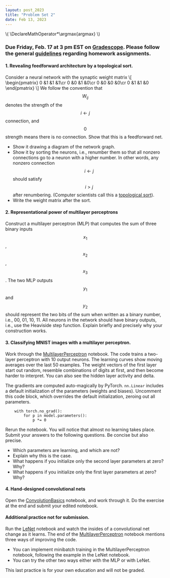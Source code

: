 ```yaml
---
layout: post_2023
title: "Problem Set 2"
date: Feb 13, 2023
---
```

\\(
\DeclareMathOperator*\argmax{argmax}
\\)

### Due Friday, Feb. 17 at 3 pm EST on [Gradescope](https://www.gradescope.com/courses/508917). Please follow the general [guidelines](https://cos485.github.io/2023/01/29/homework-guidelines.html) regarding homework assignments.

#### 1. Revealing feedforward architecture by a topological sort.
Consider a neural network with the synaptic weight matrix
\\[
\begin{pmatrix}
0 &1 &1 &1\cr
0 &0 &1 &0\cr
0 &0 &0 &0\cr
0 &1 &1 &0
\end{pmatrix}
\\]
We follow the convention that $$W_{ij}$$ denotes the strength of the $$i\leftarrow j$$ connection, and $$0$$ strength means there is no connection.  Show that this is a feedforward net.

   - Show it drawing a diagram of the network graph.
   - Show it by sorting the neurons, i.e., renumber them so that all nonzero connections go to a neuron with a higher number. 
     In other words, any nonzero connection $$i\leftarrow j$$ should satisfy $$i>j$$ after renumbering.
     (Computer scientists call this a [topological sort](https://en.wikipedia.org/wiki/Topological_sorting)).
   - Write the weight matrix after the sort.

#### 2. Representational power of multilayer perceptrons
Construct a multilayer perceptron (MLP) that computes the sum of three binary inputs $$x_{1}$$, $$x_{2}$$, $$x_{3}$$. The two MLP outputs $$y_{1}$$ and $$y_{2}$$ should represent the two bits of the sum when written as a binary number, i.e., 00, 01, 10, 11. All neurons in the network should have binary outputs, i.e., use the Heaviside step function. Explain briefly and precisely why your construction works.

#### 3. Classifying MNIST images with a multilayer perceptron.
Work through the [MultilayerPerceptron](https://drive.google.com/file/d/1vySqxEI7ewP2kQNYPQzEiubbfcapxFBo/view?usp=share_link) notebook.
The code trains a two-layer perceptron with 10 output neurons. 
The learning curves show moving averages over the last 50 examples.
The weight vectors of the first layer start out random, resemble combinations of digits at first, and then become harder to interpret.
You can also see the hidden layer activity and delta.
   
The gradients are computed auto-magically by PyTorch. `nn.Linear` includes a default initialization of the parameters (weights and biases).
Uncomment this code block, which overrides the default initialization, zeroing out all parameters.

        with torch.no_grad():
            for p in model.parameters():
                p *= 0

Rerun the notebook. You will notice that almost no learning takes place. Submit your answers to the following questions. Be concise but also precise.
   - Which parameters are learning, and which are not?
   - Explain why this is the case.
   - What happens if you initialize only the second layer parameters at zero? Why?
   - What happens if you initialize only the first layer parameters at zero? Why?

#### 4. Hand-designed convolutional nets
Open the [ConvolutionBasics](https://drive.google.com/file/d/197il7w4I7FxX36G5eILKzlHcL0XfONmY/view?usp=share_link) notebook, and work through it. 
Do the exercise at the end and submit your edited notebook.

#### Additional practice not for submission.
Run the [LeNet](https://drive.google.com/file/d/1IDBEIscZ_U226V6RUgc6mjRuls1CYmwq/view?usp=share_link) notebook and watch the insides of a convolutional net change as it learns. The end of the [MultilayerPerceptron](https://drive.google.com/file/d/1vySqxEI7ewP2kQNYPQzEiubbfcapxFBo/view?usp=share_link) notebook mentions three ways of improving the code. 
   - You can implement minibatch training in the MultilayerPerceptron notebook, following the example in the LeNet notebook.
   - You can try the other two ways either with the MLP or with LeNet. 
   
This last practice is for your own education and will not be graded.
